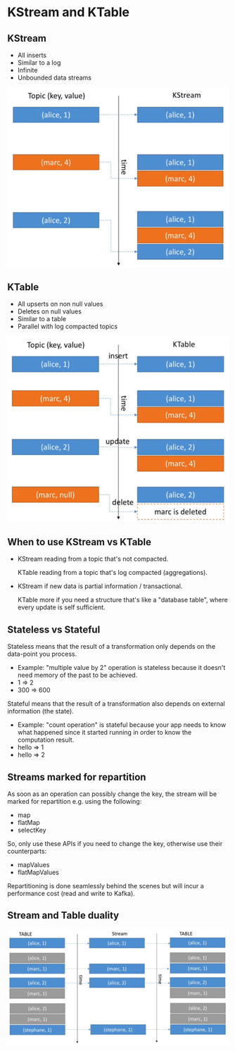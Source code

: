 # KStream and KTable

## KStream

- All inserts
- Similar to a log
- Infinite
- Unbounded data streams

![KStream](images/kstream.png)

## KTable

- All upserts on non null values
- Deletes on null values
- Similar to a table
- Parallel with log compacted topics

![KTable](images/ktable.png)

## When to use KStream vs KTable

- KStream reading from a topic that's not compacted.

  KTable reading from a topic that's log compacted (aggregations).

- KStream if new data is partial information / transactional.

  KTable more if you need a structure that's like a "database table", where every update is self sufficient.

## Stateless vs Stateful

Stateless means that the result of a transformation only depends on the data-point you process.

- Example: "multiple value by 2" operation is stateless because it doesn't need memory of the past to be achieved.
- 1 => 2
- 300 => 600

Stateful means that the result of a transformation also depends on external information (the state).

- Example: "count operation" is stateful because your app needs to know what happened since it started running in order to know the computation result.
- hello => 1
- hello => 2

## Streams marked for repartition

As soon as an operation can possibly change the key, the stream will be marked for repartition e.g. using the following:

- map
- flatMap
- selectKey

So, only use these APIs if you need to change the key, otherwise use their counterparts:

- mapValues
- flatMapValues

Repartitioning is done seamlessly behind the scenes but will incur a performance cost (read and write to Kafka).

## Stream and Table duality

![Stream and table duality](images/stream-table-duality.png)